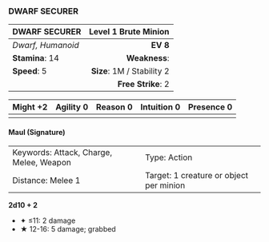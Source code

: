 ### DWARF SECURER

| DWARF SECURER     |   **Level 1 Brute Minion** |
| :---------------- | -------------------------: |
| *Dwarf, Humanoid* |                   **EV 8** |
| **Stamina**: 14   |              **Weakness**: |
| **Speed**: 5      | **Size**: 1M / Stability 2 |
|                   |         **Free Strike**: 2 |

| **Might** +2 | **Agility** 0 | **Reason** 0 | **Intuition** 0 | **Presence** 0 |
| ------------ | ------------- | ------------ | --------------- | -------------- |
|              |               |              |                 |                |

#### Maul (Signature)

|                                         |                                         |
| :-------------------------------------- | :-------------------------------------- |
| Keywords: Attack, Charge, Melee, Weapon | Type: Action                            |
| Distance: Melee 1                       | Target: 1 creature or object per minion |

**2d10 + 2**

- ✦ ≤11: 2 damage
- ★ 12-16: 5 damage; grabbed
